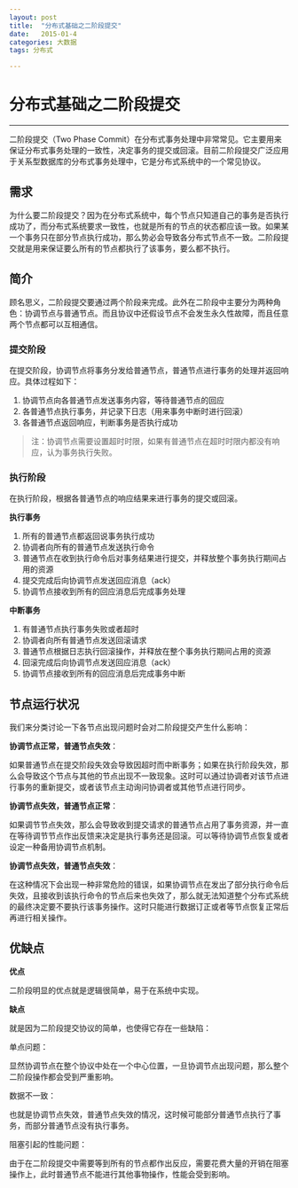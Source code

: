 ```yaml
---
layout: post
title:  "分布式基础之二阶段提交"
date:   2015-01-4
categories: 大数据
tags: 分布式

---
```


# 分布式基础之二阶段提交

---

二阶段提交（Two Phase Commit）在分布式事务处理中非常常见。它主要用来保证分布式事务处理的一致性，决定事务的提交或回滚。目前二阶段提交广泛应用于关系型数据库的分布式事务处理中，它是分布式系统中的一个常见协议。

## 需求

为什么要二阶段提交？因为在分布式系统中，每个节点只知道自己的事务是否执行成功了，而分布式系统要求一致性，也就是所有的节点的状态都应该一致。如果某一个事务只在部分节点执行成功，那么势必会导致各分布式节点不一致。二阶段提交就是用来保证要么所有的节点都执行了该事务，要么都不执行。

## 简介

顾名思义，二阶段提交要通过两个阶段来完成。此外在二阶段中主要分为两种角色：协调节点与普通节点。而且协议中还假设节点不会发生永久性故障，而且任意两个节点都可以互相通信。

### 提交阶段

在提交阶段，协调节点将事务分发给普通节点，普通节点进行事务的处理并返回响应。具体过程如下：

1. 协调节点向各普通节点发送事务内容，等待普通节点的回应
2. 各普通节点执行事务，并记录下日志（用来事务中断时进行回滚）
3. 各普通节点返回响应，判断事务是否执行成功

> 注：协调节点需要设置超时时限，如果有普通节点在超时时限内都没有响应，认为事务执行失败。

### 执行阶段

在执行阶段，根据各普通节点的响应结果来进行事务的提交或回滚。

**执行事务**

1. 所有的普通节点都返回说事务执行成功
2. 协调者向所有的普通节点发送执行命令
3. 普通节点在收到执行命令后对事务结果进行提交，并释放整个事务执行期间占用的资源
4. 提交完成后向协调节点发送回应消息（ack）
5. 协调节点接收到所有的回应消息后完成事务处理

**中断事务**

1. 有普通节点执行事务失败或者超时
2. 协调者向所有普通节点发送回滚请求
3. 普通节点根据日志执行回滚操作，并释放在整个事务执行期间占用的资源
4. 回滚完成后向协调节点发送回应消息（ack）
5. 协调节点接收到所有的回应消息后完成事务中断

## 节点运行状况

我们来分类讨论一下各节点出现问题时会对二阶段提交产生什么影响：

**协调节点正常，普通节点失效**：

如果普通节点在提交阶段失效会导致因超时而中断事务；如果在执行阶段失效，那么会导致这个节点与其他的节点出现不一致现象。这时可以通过协调者对该节点进行事务的重新提交，或者该节点主动询问协调者或其他节点进行同步。

**协调节点失效，普通节点正常**：

如果调节节点失效，那么会导致收到提交请求的普通节点占用了事务资源，并一直在等待调节节点作出反馈来决定是执行事务还是回滚。可以等待协调节点恢复或者设定一种备用协调节点机制。

**协调节点失效，普通节点失效**：

在这种情况下会出现一种非常危险的错误，如果协调节点在发出了部分执行命令后失效，且接收到该执行命令的节点后来也失效了，那么就无法知道整个分布式系统的最终决定要不要执行该事务操作。这时只能进行数据订正或者等节点恢复正常后再进行相关操作。

## 优缺点

**优点**

二阶段明显的优点就是逻辑很简单，易于在系统中实现。

**缺点**

就是因为二阶段提交协议的简单，也使得它存在一些缺陷：

单点问题：

显然协调节点在整个协议中处在一个中心位置，一旦协调节点出现问题，那么整个二阶段操作都会受到严重影响。

数据不一致：

也就是协调节点失效，普通节点失效的情况，这时候可能部分普通节点执行了事务，而部分普通节点没有执行事务。

阻塞引起的性能问题：

由于在二阶段提交中需要等到所有的节点都作出反应，需要花费大量的开销在阻塞操作上，此时普通节点不能进行其他事物操作，性能会受到影响。




